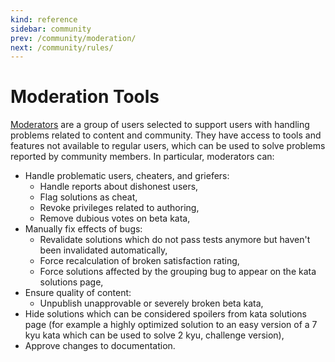 ```yaml
---
kind: reference
sidebar: community
prev: /community/moderation/
next: /community/rules/
---
```


# Moderation Tools

[Moderators](/community/moderation/#moderators) are a group of users selected to support users with handling problems related to content and community. They have access to tools and features not available to regular users, which can be used to solve problems reported by community members. In particular, moderators can:

- Handle problematic users, cheaters, and griefers:
  - Handle reports about dishonest users,
  - Flag solutions as cheat,
  - Revoke privileges related to authoring,
  - Remove dubious votes on beta kata,
- Manually fix effects of bugs:
  - Revalidate solutions which do not pass tests anymore but haven't been invalidated automatically,
  - Force recalculation of broken satisfaction rating,
  - Force solutions affected by the grouping bug to appear on the kata solutions page,
- Ensure quality of content:
  - Unpublish unapprovable or severely broken beta kata,
- Hide solutions which can be considered spoilers from kata solutions page (for example a highly optimized solution to an easy version of a 7 kyu kata which can be used to solve 2 kyu, challenge version),
- Approve changes to documentation.
